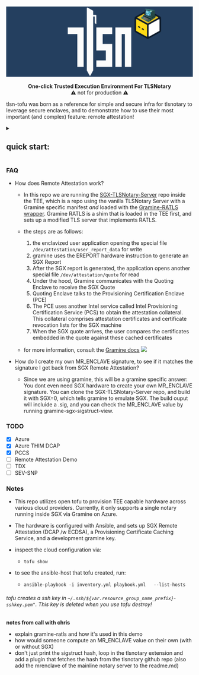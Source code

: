 <p align="center">
    <img src="./tlsn-banner.png" width=1280 />
</p>

<p align="center">
<b>One-click Trusted Execution Environment For TLSNotary</b>
    <br>
    ⚠️ not for production ⚠️ 
</p>  

tlsn-tofu was born as a reference for simple and secure infra for tlsnotary to leverage secure enclaves, and to demonstrate how to use their most important (and complex) feature: remote attestation!
<details>
<summary><h2>quick start:</h2></summary>
    
clone this repo; cd into it, then: 
#### 1) install azure cli:
- mac:
```
brew update && brew install azure-cli
```
- linux:
```
curl -sL https://aka.ms/InstallAzureCLIDeb | sudo bash
```

#### 2) login to azure:
 ```az login```
#### 3) install open tofu:

```
chmod +x ./install_tofu.sh && bash ./install_tofu.sh
```

#### 4) install ansible and the terraform extension:
- mac:
```
brew update && brew install ansible && ansible-galaxy collection install cloud.terraform
```
- debian/ubuntu linux:
```
sudo apt-add-repository ppa:ansible/ansible && sudo apt update && sudo apt install ansible && ansible-galaxy collection install cloud.terraform
```

#### 5) configure tofu:
this will create an azure resource group, a vm suitable for SGX to be the verifier, and vm to be the prover, and an SSH key:
```
tofu init && tofu plan && tofu apply
```
if all is well, tofu will ask you to confirm:<br>


<p align="center">
    <img src="./tofu_plan.png" width=476 />
</p>

type yes and hit enter

#### 6) run ansible:
this will configure the two vms created above:
```
ansible-playbook -i inventory.yml playbook.yml
```

#### 7) tear it down:

```
tofu destroy
```

#### 8) confetti: 🎉you just ran a tlsnotary verifier inside a TEE!🎉
</details>

### FAQ
-   How does Remote Attestation work?
    -   In this repo we are running the [SGX-TLSNotary-Server](https://github.com/maceip/sgx-tlsn-notary-server) repo inside the TEE, which is a repo using the vanilla TLSNotary Server with a Gramine specific manifest *and* loaded with the [Gramine-RATLS wrapper](https://gramine.readthedocs.io/en/stable/manpages/gramine-ratls.html). Gramine RATLS is a shim that is loaded in the TEE first, and sets up a modified TLS server that implements RATLS.

    -   the steps are as follows:

        1.  the enclavized user application opening the special file ```/dev/attestation/user_report_data``` for write
        2. gramine uses the EREPORT hardware instruction to generate an SGX Report
        3. After the SGX report is generated, the application opens another special file ```/dev/attestation/quote``` for read 
        4. Under the hood, Gramine communicates with the Quoting Enclave to receive the SGX Quote
        5. Quoting Enclave talks to the Provisioning Certification Enclave (PCE)
        6. The PCE uses another Intel service called Intel Provisioning Certification Service (PCS) to obtain the attestation collateral. This collateral comprises attestation certificates and certificate revocation lists for the SGX machine
        7. When the SGX quote arrives, the user compares the certificates embedded in the quote against these cached certificates
    - for more information, consult the [Gramine docs](https://gramine.readthedocs.io/en/stable/attestation.html)    <img src="./ratls.png" width=608 />

-   How do I create my own MR_ENCLAVE signature, to see if it matches the signature I get back from SGX Remote Attestation?
    -   Since we are using gramine, this will be a gramine specific answer: You dont even need SGX hardware to create your own MR_ENCLAVE signature. You can clone the SGX-TLSNotary-Server repo, and build it with SGX=0, which tells gramine to emulate SGX. The build ouput will incluide a .sig, and you can check the MR_ENCLAVE value by running gramine-sgx-sigstruct-view.
### TODO
- [x] Azure
- [x] Azure THIM DCAP
- [x] PCCS
- [ ] Remote Attestation Demo
- [ ] TDX
- [ ] SEV-SNP
<h3>Notes</h3>

-  This repo utilizes open tofu to provision TEE capable hardware across various cloud providers. Currently, it only supports a single notary running inside SGX via Gramine on Azure. 

-  The hardware is configured with Ansible, and sets up SGX Remote Attestation (DCAP /w ECDSA), a Provisioning Certificate Caching Service, and a development gramine key.

-  inspect the cloud configuration via:
   - ```tofu show```
-  to see the ansible-host that tofu created, run:
   - ```ansible-playbook -i inventory.yml playbook.yml   --list-hosts```

###### tofu creates a ssh key in ```~/.ssh/${var.resource_group_name_prefix}-sshkey.pem"```. This key is deleted when you use tofu destroy!

__notes from call with chris__
-  explain gramine-ratls and how it's used in this demo
-  how would someone compute an MR_ENCLAVE value on their own (with or without SGX)
-  don't just print the sigstruct hash, loop in the tlsnotary extension and add a plugin that fetches the hash from the tlsnotary github repo (also add the mrenclave of the mainline notary server to the readme.md)
